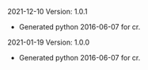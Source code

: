 2021-12-10 Version: 1.0.1
- Generated python 2016-06-07 for cr.

2021-01-19 Version: 1.0.0
- Generated python 2016-06-07 for cr.

